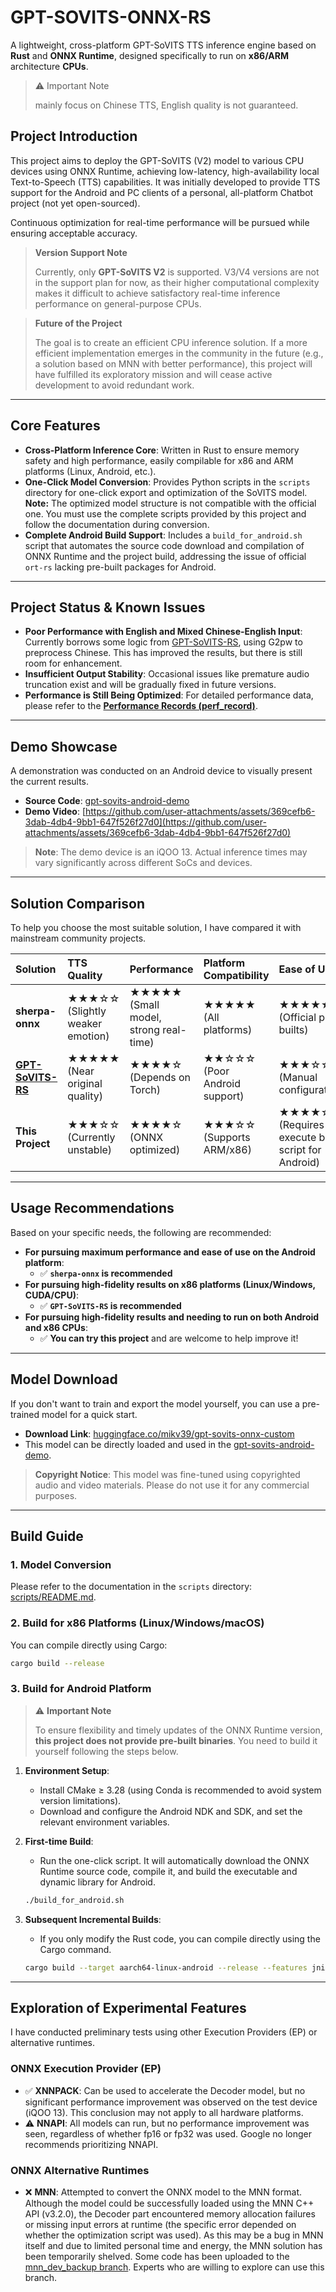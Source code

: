 # GPT-SOVITS-ONNX-RS

A lightweight, cross-platform GPT-SoVITS TTS inference engine based on **Rust** and **ONNX Runtime**, designed specifically to run on **x86/ARM** architecture **CPUs**.

> ⚠️ Important Note
>
> mainly focus on Chinese TTS, English quality is not guaranteed.

## Project Introduction

This project aims to deploy the GPT-SoVITS (V2) model to various CPU devices using ONNX Runtime, achieving low-latency, high-availability local Text-to-Speech (TTS) capabilities. It was initially developed to provide TTS support for the Android and PC clients of a personal, all-platform Chatbot project (not yet open-sourced).

Continuous optimization for real-time performance will be pursued while ensuring acceptable accuracy.

> **Version Support Note**
>
> Currently, only **GPT-SoVITS V2** is supported. V3/V4 versions are not in the support plan for now, as their higher computational complexity makes it difficult to achieve satisfactory real-time inference performance on general-purpose CPUs.

> **Future of the Project**
>
> The goal is to create an efficient CPU inference solution. If a more efficient implementation emerges in the community in the future (e.g., a solution based on MNN with better performance), this project will have fulfilled its exploratory mission and will cease active development to avoid redundant work.

-----

## Core Features

* **Cross-Platform Inference Core**: Written in Rust to ensure memory safety and high performance, easily compilable for x86 and ARM platforms (Linux, Android, etc.).
* **One-Click Model Conversion**: Provides Python scripts in the `scripts` directory for one-click export and optimization of the SoVITS model. **Note:** The optimized model structure is not compatible with the official one. You must use the complete scripts provided by this project and follow the documentation during conversion.
* **Complete Android Build Support**: Includes a `build_for_android.sh` script that automates the source code download and compilation of ONNX Runtime and the project build, addressing the issue of official `ort-rs` lacking pre-built packages for Android.

-----

## Project Status & Known Issues

* **Poor Performance with English and Mixed Chinese-English Input**: Currently borrows some logic from [GPT-SoVITS-RS](https://github.com/second-state/gpt_sovits_rs), using G2pw to preprocess Chinese. This has improved the results, but there is still room for enhancement.
* **Insufficient Output Stability**: Occasional issues like premature audio truncation exist and will be gradually fixed in future versions.
* **Performance is Still Being Optimized**: For detailed performance data, please refer to the [**Performance Records (perf\_record)**](https://www.google.com/search?q=doc/perf_record.md).

-----

## Demo Showcase

A demonstration was conducted on an Android device to visually present the current results.

* **Source Code**: [gpt-sovits-android-demo](https://github.com/null-define/gpt-sovits-android-demo/tree/master)
* **Demo Video**:
    [https://github.com/user-attachments/assets/369cefb6-3dab-4db4-9bb1-647f526f27d0](https://github.com/user-attachments/assets/369cefb6-3dab-4db4-9bb1-647f526f27d0)

> **Note**: The demo device is an iQOO 13. Actual inference times may vary significantly across different SoCs and devices.

-----

## Solution Comparison

To help you choose the most suitable solution, I have compared it with mainstream community projects.

| Solution | TTS Quality | Performance | Platform Compatibility | Ease of Use |
| :--- | :--- | :--- | :--- | :--- |
| **sherpa-onnx** | ★★★☆☆ (Slightly weaker emotion) | ★★★★★ (Small model, strong real-time) | ★★★★★ (All platforms) | ★★★★★ (Official pre-builts) |
| **[GPT-SoVITS-RS](https://github.com/second-state/gpt_sovits_rs)** | ★★★★★ (Near original quality) | ★★★★☆ (Depends on Torch) | ★★☆☆☆ (Poor Android support) | ★★★☆☆ (Manual configuration) |
| **This Project** | ★★★☆☆ (Currently unstable) | ★★★★☆ (ONNX optimized) | ★★★☆☆ (Supports ARM/x86) | ★★★★☆ (Requires execute build script for Android) |

-----

## Usage Recommendations

Based on your specific needs, the following are recommended:

* **For pursuing maximum performance and ease of use on the Android platform**:
  * ✅ **`sherpa-onnx` is recommended**
* **For pursuing high-fidelity results on x86 platforms (Linux/Windows, CUDA/CPU)**:
  * ✅ **`GPT-SoVITS-RS` is recommended**
* **For pursuing high-fidelity results and needing to run on both Android and x86 CPUs**:
  * ✅ **You can try this project** and are welcome to help improve it\!

-----

## Model Download

If you don't want to train and export the model yourself, you can use a pre-trained model for a quick start.

* **Download Link**: [huggingface.co/mikv39/gpt-sovits-onnx-custom](https://huggingface.co/mikv39/gpt-sovits-onnx-custom)
* This model can be directly loaded and used in the [gpt-sovits-android-demo](https://github.com/null-define/gpt-sovits-android-demo/tree/master).

> **Copyright Notice**: This model was fine-tuned using copyrighted audio and video materials. Please do not use it for any commercial purposes.

-----

## Build Guide

### 1\. Model Conversion

Please refer to the documentation in the `scripts` directory: [scripts/README.md](https://www.google.com/search?q=scripts/README.md).

### 2\. Build for x86 Platforms (Linux/Windows/macOS)

You can compile directly using Cargo:

```bash
cargo build --release
```

### 3\. Build for Android Platform

> ⚠️ **Important Note**
>
> To ensure flexibility and timely updates of the ONNX Runtime version, **this project does not provide pre-built binaries**. You need to build it yourself following the steps below.

1. **Environment Setup**:

      * Install CMake ≥ 3.28 (using Conda is recommended to avoid system version limitations).
      * Download and configure the Android NDK and SDK, and set the relevant environment variables.

2. **First-time Build**:

      * Run the one-click script. It will automatically download the ONNX Runtime source code, compile it, and build the executable and dynamic library for Android.

    <!-- end list -->

    ```bash
    ./build_for_android.sh
    ```

3. **Subsequent Incremental Builds**:

      * If you only modify the Rust code, you can compile directly using the Cargo command.

    <!-- end list -->

    ```bash
    cargo build --target aarch64-linux-android --release --features jni --examples
    ```

-----

## Exploration of Experimental Features

I have conducted preliminary tests using other Execution Providers (EP) or alternative runtimes.

### ONNX Execution Provider (EP)

* ✅ **XNNPACK**: Can be used to accelerate the Decoder model, but no significant performance improvement was observed on the test device (iQOO 13). This conclusion may not apply to all hardware platforms.
* ⚠️ **NNAPI**: All models can run, but no performance improvement was seen, regardless of whether fp16 or fp32 was used. Google no longer recommends prioritizing NNAPI.

### ONNX Alternative Runtimes

* ❌ **MNN**: Attempted to convert the ONNX model to the MNN format. Although the model could be successfully loaded using the MNN C++ API (v3.2.0), the Decoder part encountered memory allocation failures or missing input errors at runtime (the specific error depended on whether the optimization script was used). As this may be a bug in MNN itself and due to limited personal time and energy, the MNN solution has been temporarily shelved. Some code has been uploaded to the [mnn\_dev\_backup branch](https://github.com/null-define/gpt-sovits-onnx-rs/tree/mnn_dev_backup). Experts who are willing to explore can use this branch.

